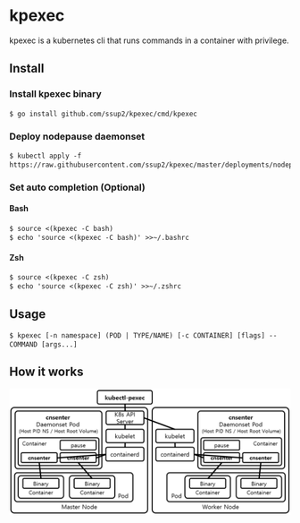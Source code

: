 # kpexec
kpexec is a kubernetes cli that runs commands in a container with privilege.

## Install

### Install kpexec binary
~~~
$ go install github.com/ssup2/kpexec/cmd/kpexec
~~~

### Deploy nodepause daemonset
~~~
$ kubectl apply -f https://raw.githubusercontent.com/ssup2/kpexec/master/deployments/nodepause.yaml
~~~

### Set auto completion (Optional)

#### Bash
~~~
$ source <(kpexec -C bash) 
$ echo 'source <(kpexec -C bash)' >>~/.bashrc
~~~

#### Zsh
~~~
$ source <(kpexec -C zsh) 
$ echo 'source <(kpexec -C zsh)' >>~/.zshrc
~~~

## Usage
~~~
$ kpexec [-n namespace] (POD | TYPE/NAME) [-c CONTAINER] [flags] -- COMMAND [args...]
~~~

## How it works
![kpexec Architecture](image/kpexec_Architecture.PNG)

